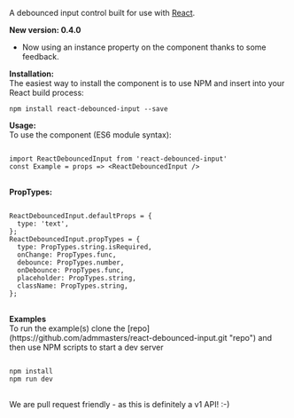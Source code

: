 A debounced input control built for use with [React](https://facebook.github.io/react/ "React").
<p>
<b>New version: 0.4.0</b><br />
<ul>
  <li>Now using an instance property on the component thanks to some feedback.</li>
</ul>
</p>

<p>
<b>Installation:</b><br />
The easiest way to install the component is to use NPM and insert into your React build process:
<pre><code>npm install react-debounced-input --save</code></pre>
</p>

<p>
<b>Usage:</b><br/>
To use the component (ES6 module syntax):
<pre>
<code>
import ReactDebouncedInput from 'react-debounced-input'
const Example = props => &lt;ReactDebouncedInput /&gt;
</code>
</pre>
<b>PropTypes:</b>
<pre>
<code>
ReactDebouncedInput.defaultProps = {
  type: 'text',
};
ReactDebouncedInput.propTypes = {
  type: PropTypes.string.isRequired,
  onChange: PropTypes.func,
  debounce: PropTypes.number,
  onDebounce: PropTypes.func,
  placeholder: PropTypes.string,
  className: PropTypes.string,
};
</code>
</pre>
</p>

<p>
<b>Examples</b>
<br />
To run the example(s) clone the [repo](https://github.com/admmasters/react-debounced-input.git "repo") and then use NPM scripts to start a dev server
<pre>
<code>
npm install
npm run dev
</code>
</pre>

<p>
We are pull request friendly - as this is definitely a v1 API! :-)
